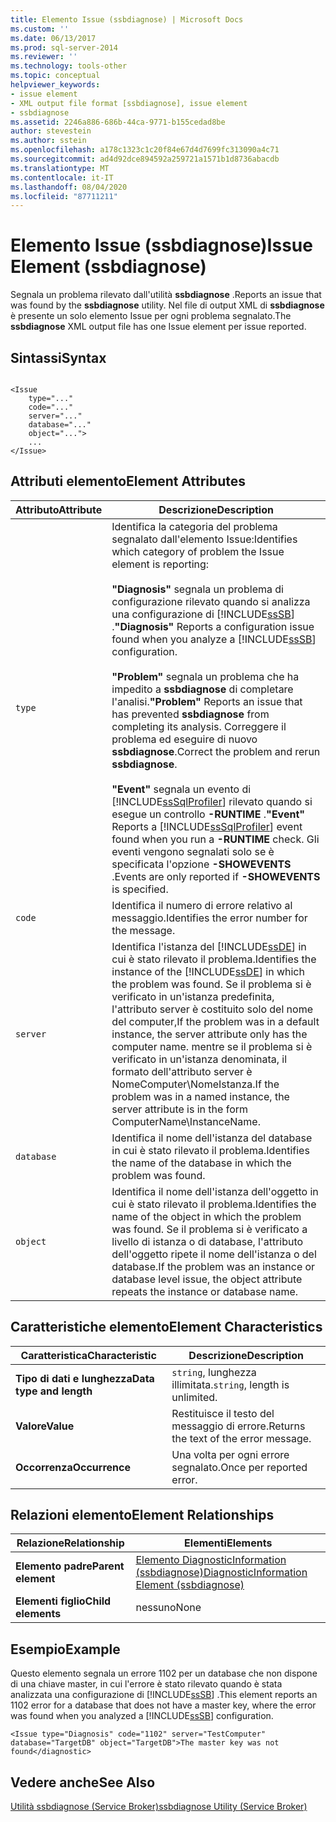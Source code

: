 ```yaml
---
title: Elemento Issue (ssbdiagnose) | Microsoft Docs
ms.custom: ''
ms.date: 06/13/2017
ms.prod: sql-server-2014
ms.reviewer: ''
ms.technology: tools-other
ms.topic: conceptual
helpviewer_keywords:
- issue element
- XML output file format [ssbdiagnose], issue element
- ssbdiagnose
ms.assetid: 2246a886-686b-44ca-9771-b155cedad8be
author: stevestein
ms.author: sstein
ms.openlocfilehash: a178c1323c1c20f84e67d4d7699fc313090a4c71
ms.sourcegitcommit: ad4d92dce894592a259721a1571b1d8736abacdb
ms.translationtype: MT
ms.contentlocale: it-IT
ms.lasthandoff: 08/04/2020
ms.locfileid: "87711211"
---
```

# <a name="issue-element-ssbdiagnose"></a><span data-ttu-id="7fbb1-102">Elemento Issue (ssbdiagnose)</span><span class="sxs-lookup"><span data-stu-id="7fbb1-102">Issue Element (ssbdiagnose)</span></span>
  <span data-ttu-id="7fbb1-103">Segnala un problema rilevato dall'utilità **ssbdiagnose** .</span><span class="sxs-lookup"><span data-stu-id="7fbb1-103">Reports an issue that was found by the **ssbdiagnose** utility.</span></span> <span data-ttu-id="7fbb1-104">Nel file di output XML di **ssbdiagnose** è presente un solo elemento Issue per ogni problema segnalato.</span><span class="sxs-lookup"><span data-stu-id="7fbb1-104">The **ssbdiagnose** XML output file has one Issue element per issue reported.</span></span>  
  
## <a name="syntax"></a><span data-ttu-id="7fbb1-105">Sintassi</span><span class="sxs-lookup"><span data-stu-id="7fbb1-105">Syntax</span></span>  
  
```  
  
<Issue  
    type="..."   
    code="..."   
    server="..."   
    database="..."   
    object="...">   
    ...   
</Issue>  
```  
  
## <a name="element-attributes"></a><span data-ttu-id="7fbb1-106">Attributi elemento</span><span class="sxs-lookup"><span data-stu-id="7fbb1-106">Element Attributes</span></span>  
  
|<span data-ttu-id="7fbb1-107">Attributo</span><span class="sxs-lookup"><span data-stu-id="7fbb1-107">Attribute</span></span>|<span data-ttu-id="7fbb1-108">Descrizione</span><span class="sxs-lookup"><span data-stu-id="7fbb1-108">Description</span></span>|  
|---------------|-----------------|  
|`type`|<span data-ttu-id="7fbb1-109">Identifica la categoria del problema segnalato dall'elemento Issue:</span><span class="sxs-lookup"><span data-stu-id="7fbb1-109">Identifies which category of problem the Issue element is reporting:</span></span><br /><br /> <span data-ttu-id="7fbb1-110">**"Diagnosis"** segnala un problema di configurazione rilevato quando si analizza una configurazione di [!INCLUDE[ssSB](../../includes/sssb-md.md)] .</span><span class="sxs-lookup"><span data-stu-id="7fbb1-110">**"Diagnosis"** Reports a configuration issue found when you analyze a [!INCLUDE[ssSB](../../includes/sssb-md.md)] configuration.</span></span><br /><br /> <span data-ttu-id="7fbb1-111">**"Problem"** segnala un problema che ha impedito a **ssbdiagnose** di completare l'analisi.</span><span class="sxs-lookup"><span data-stu-id="7fbb1-111">**"Problem"** Reports an issue that has prevented **ssbdiagnose** from completing its analysis.</span></span> <span data-ttu-id="7fbb1-112">Correggere il problema ed eseguire di nuovo **ssbdiagnose**.</span><span class="sxs-lookup"><span data-stu-id="7fbb1-112">Correct the problem and rerun **ssbdiagnose**.</span></span><br /><br /> <span data-ttu-id="7fbb1-113">**"Event"** segnala un evento di [!INCLUDE[ssSqlProfiler](../../includes/sssqlprofiler-md.md)] rilevato quando si esegue un controllo **-RUNTIME** .</span><span class="sxs-lookup"><span data-stu-id="7fbb1-113">**"Event"** Reports a [!INCLUDE[ssSqlProfiler](../../includes/sssqlprofiler-md.md)] event found when you run a **-RUNTIME** check.</span></span> <span data-ttu-id="7fbb1-114">Gli eventi vengono segnalati solo se è specificata l'opzione **-SHOWEVENTS** .</span><span class="sxs-lookup"><span data-stu-id="7fbb1-114">Events are only reported if **-SHOWEVENTS** is specified.</span></span>|  
|`code`|<span data-ttu-id="7fbb1-115">Identifica il numero di errore relativo al messaggio.</span><span class="sxs-lookup"><span data-stu-id="7fbb1-115">Identifies the error number for the message.</span></span>|  
|`server`|<span data-ttu-id="7fbb1-116">Identifica l'istanza del [!INCLUDE[ssDE](../../includes/ssde-md.md)] in cui è stato rilevato il problema.</span><span class="sxs-lookup"><span data-stu-id="7fbb1-116">Identifies the instance of the [!INCLUDE[ssDE](../../includes/ssde-md.md)] in which the problem was found.</span></span> <span data-ttu-id="7fbb1-117">Se il problema si è verificato in un'istanza predefinita, l'attributo server è costituito solo del nome del computer,</span><span class="sxs-lookup"><span data-stu-id="7fbb1-117">If the problem was in a default instance, the server attribute only has the computer name.</span></span> <span data-ttu-id="7fbb1-118">mentre se il problema si è verificato in un'istanza denominata, il formato dell'attributo server è NomeComputer\NomeIstanza.</span><span class="sxs-lookup"><span data-stu-id="7fbb1-118">If the problem was in a named instance, the server attribute is in the form ComputerName\InstanceName.</span></span>|  
|`database`|<span data-ttu-id="7fbb1-119">Identifica il nome dell'istanza del database in cui è stato rilevato il problema.</span><span class="sxs-lookup"><span data-stu-id="7fbb1-119">Identifies the name of the database in which the problem was found.</span></span>|  
|`object`|<span data-ttu-id="7fbb1-120">Identifica il nome dell'istanza dell'oggetto in cui è stato rilevato il problema.</span><span class="sxs-lookup"><span data-stu-id="7fbb1-120">Identifies the name of the object in which the problem was found.</span></span> <span data-ttu-id="7fbb1-121">Se il problema si è verificato a livello di istanza o di database, l'attributo dell'oggetto ripete il nome dell'istanza o del database.</span><span class="sxs-lookup"><span data-stu-id="7fbb1-121">If the problem was an instance or database level issue, the object attribute repeats the instance or database name.</span></span>|  
  
## <a name="element-characteristics"></a><span data-ttu-id="7fbb1-122">Caratteristiche elemento</span><span class="sxs-lookup"><span data-stu-id="7fbb1-122">Element Characteristics</span></span>  
  
|<span data-ttu-id="7fbb1-123">Caratteristica</span><span class="sxs-lookup"><span data-stu-id="7fbb1-123">Characteristic</span></span>|<span data-ttu-id="7fbb1-124">Descrizione</span><span class="sxs-lookup"><span data-stu-id="7fbb1-124">Description</span></span>|  
|--------------------|-----------------|  
|<span data-ttu-id="7fbb1-125">**Tipo di dati e lunghezza**</span><span class="sxs-lookup"><span data-stu-id="7fbb1-125">**Data type and length**</span></span>|<span data-ttu-id="7fbb1-126">`string`, lunghezza illimitata.</span><span class="sxs-lookup"><span data-stu-id="7fbb1-126">`string`, length is unlimited.</span></span>|  
|<span data-ttu-id="7fbb1-127">**Valore**</span><span class="sxs-lookup"><span data-stu-id="7fbb1-127">**Value**</span></span>|<span data-ttu-id="7fbb1-128">Restituisce il testo del messaggio di errore.</span><span class="sxs-lookup"><span data-stu-id="7fbb1-128">Returns the text of the error message.</span></span>|  
|<span data-ttu-id="7fbb1-129">**Occorrenza**</span><span class="sxs-lookup"><span data-stu-id="7fbb1-129">**Occurrence**</span></span>|<span data-ttu-id="7fbb1-130">Una volta per ogni errore segnalato.</span><span class="sxs-lookup"><span data-stu-id="7fbb1-130">Once per reported error.</span></span>|  
  
## <a name="element-relationships"></a><span data-ttu-id="7fbb1-131">Relazioni elemento</span><span class="sxs-lookup"><span data-stu-id="7fbb1-131">Element Relationships</span></span>  
  
|<span data-ttu-id="7fbb1-132">Relazione</span><span class="sxs-lookup"><span data-stu-id="7fbb1-132">Relationship</span></span>|<span data-ttu-id="7fbb1-133">Elementi</span><span class="sxs-lookup"><span data-stu-id="7fbb1-133">Elements</span></span>|  
|------------------|--------------|  
|<span data-ttu-id="7fbb1-134">**Elemento padre**</span><span class="sxs-lookup"><span data-stu-id="7fbb1-134">**Parent element**</span></span>|[<span data-ttu-id="7fbb1-135">Elemento DiagnosticInformation &#40;ssbdiagnose&#41;</span><span class="sxs-lookup"><span data-stu-id="7fbb1-135">DiagnosticInformation Element &#40;ssbdiagnose&#41;</span></span>](diagnosticinformation-element-ssbdiagnose.md)|  
|<span data-ttu-id="7fbb1-136">**Elementi figlio**</span><span class="sxs-lookup"><span data-stu-id="7fbb1-136">**Child elements**</span></span>|<span data-ttu-id="7fbb1-137">nessuno</span><span class="sxs-lookup"><span data-stu-id="7fbb1-137">None</span></span>|  
  
## <a name="example"></a><span data-ttu-id="7fbb1-138">Esempio</span><span class="sxs-lookup"><span data-stu-id="7fbb1-138">Example</span></span>  
 <span data-ttu-id="7fbb1-139">Questo elemento segnala un errore 1102 per un database che non dispone di una chiave master, in cui l'errore è stato rilevato quando è stata analizzata una configurazione di [!INCLUDE[ssSB](../../includes/sssb-md.md)] .</span><span class="sxs-lookup"><span data-stu-id="7fbb1-139">This element reports an 1102 error for a database that does not have a master key, where the error was found when you analyzed a [!INCLUDE[ssSB](../../includes/sssb-md.md)] configuration.</span></span>  
  
```  
<Issue type="Diagnosis" code="1102" server="TestComputer" database="TargetDB" object="TargetDB">The master key was not found</diagnostic>  
```  
  
## <a name="see-also"></a><span data-ttu-id="7fbb1-140">Vedere anche</span><span class="sxs-lookup"><span data-stu-id="7fbb1-140">See Also</span></span>  
 [<span data-ttu-id="7fbb1-141">Utilità ssbdiagnose &#40;Service Broker&#41;</span><span class="sxs-lookup"><span data-stu-id="7fbb1-141">ssbdiagnose Utility &#40;Service Broker&#41;</span></span>](ssbdiagnose-utility-service-broker.md)  
  
  
